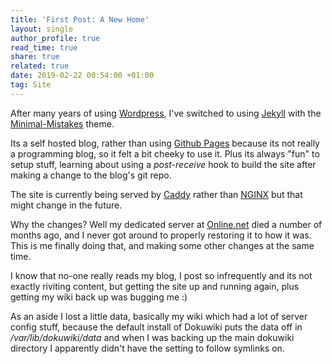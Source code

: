 ```yaml
---
title: 'First Post: A New Home'
layout: single
author_profile: true
read_time: true
share: true
related: true
date: 2019-02-22 00:54:00 +01:00
tag: Site
---
```


After many years of using [Wordpress](http://wordpress.org), I've switched to using [Jekyll](https://jekyllrb.com/) with the [Minimal-Mistakes](https://mmistakes.github.io/minimal-mistakes/) theme.

Its a self hosted blog, rather than using [Github Pages](https://pages.github.com) because its not really a programming blog, so it felt a bit cheeky to use it. Plus its always "fun" to setup stuff, learning about using a *post-receive* hook to build the site after making a change to the blog's git repo.

The site is currently being served by [Caddy](http://caddyserver.com) rather than [NGINX](https://www.nginx.com/) but that might change in the future.

Why the changes? Well my dedicated server at [Online.net](https://www.online.net/en) died a number of months ago, and I never got around to properly restoring it to how it was. This is me finally doing that, and making some other changes at the same time.

I know that no-one really reads my blog, I post so infrequently and its not exactly riviting content, but getting the site up and running again, plus getting my wiki back up was bugging me :)

As an  aside I lost a little data, basically my wiki which had a lot of server config stuff, because the default install of Dokuwiki puts the data off in */var/lib/dokuwiki/data* and when I was backing up the main dokuwiki directory I apparently didn't have the setting to follow symlinks on.
